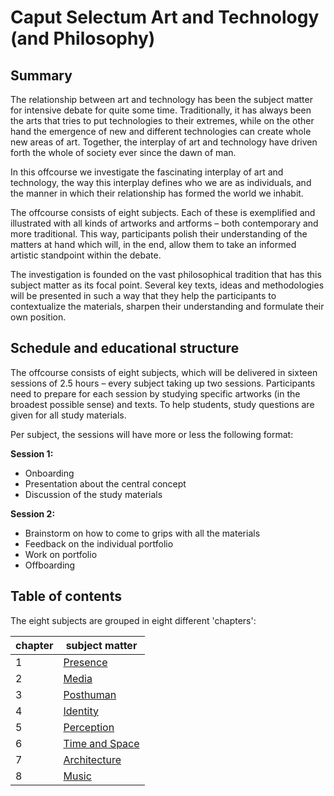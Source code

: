 # Caput Selectum Art and Technology (and Philosophy)

## Summary

The relationship between art and technology has been the subject matter for intensive debate for quite some time. Traditionally, it has always been the arts that tries to put technologies to their extremes, while on the other hand the emergence of new and different technologies can create whole new areas of art. Together, the interplay of art and technology have driven forth the whole of society ever since the dawn of man.

In this offcourse we investigate the fascinating interplay of art and technology, the way this interplay defines who we are as individuals, and the manner in which their relationship has formed the world we inhabit. 

The offcourse consists of eight subjects. Each of these is exemplified and illustrated with all kinds of artworks and artforms – both contemporary and more traditional. This way, participants polish their understanding of the matters at hand which will, in the end, allow them to take an informed artistic standpoint within the debate.

The investigation is founded on the vast philosophical tradition that has this subject matter as its focal point. Several key texts, ideas and methodologies will be presented in such a way that they help the participants to contextualize the materials, sharpen their understanding and formulate their own position.

## Schedule and educational structure

The offcourse consists of eight subjects, which will be delivered in sixteen sessions of 2.5 hours – every subject taking up two sessions. Participants need to prepare for each session by studying specific artworks (in the broadest possible sense) and texts. To help students, study questions are given for all study materials.

Per subject, the sessions will have more or less the following format:

**Session 1:**

- Onboarding
- Presentation about the central concept
- Discussion of the study materials

**Session 2:**

- Brainstorm on how to come to grips with all the materials
- Feedback on the individual portfolio
- Work on portfolio
- Offboarding

## Table of contents

The eight subjects are grouped in eight different 'chapters':

chapter | subject matter
---- | ----
1 | [Presence](chapter1/index.md) 
2 | [Media](chapter2/index.md) 
3 | [Posthuman](chapter3/index.md) 
4 | [Identity](chapter4/index.md) 
5 | [Perception](chapter5/index.md) 
6 | [Time and Space](chapter6/index.md) 
7 | [Architecture](chapter7/index.md) 
8 | [Music](chapter8/index.md) 


